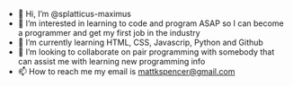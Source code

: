 - 👋 Hi, I’m @splatticus-maximus
- 👀 I’m interested in learning to code and program ASAP so I can become a programmer and get my first job in the industry
- 🌱 I’m currently learning HTML, CSS, Javascrip, Python and Github
- 💞️ I’m looking to collaborate on pair programming with somebody that can assist me with learning new programming info
- 📫 How to reach me my email is mattkspencer@gmail.com

<!---
splatticus-maximus/splatticus-maximus is a ✨ special ✨ repository because its `README.md` (this file) appears on your GitHub profile.
You can click the Preview link to take a look at your changes.
--->
